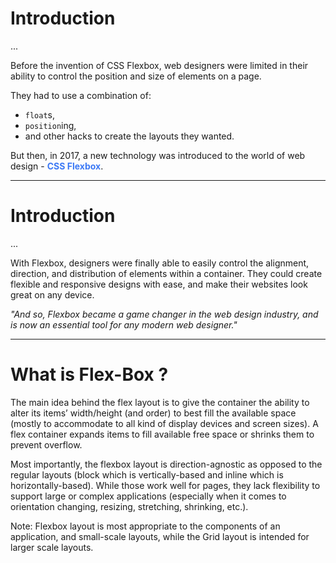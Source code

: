 # Introduction
...  

Before the invention of CSS Flexbox, web designers were limited in their ability to control the position and size of elements on a page.  

They had to use a combination of:
- `float`s,
- `position`ing,
- and other hacks to create the layouts they wanted.

 But then, in 2017, a new technology was introduced to the world of web design - <span style="color:#3C79F5">**CSS Flexbox**</span>.

---

# Introduction
...  

With Flexbox, designers were finally able to easily control the alignment, direction, and distribution of elements within a container. They could create flexible and responsive designs with ease, and make their websites look great on any device. 

_"And so, Flexbox became a game changer in the web design industry, and is now an essential tool for any modern web designer."_


---

# What is Flex-Box ?

The main idea behind the flex layout is to give the container the ability to alter its items’ width/height (and order) to best fill the available space (mostly to accommodate to all kind of display devices and screen sizes). A flex container expands items to fill available free space or shrinks them to prevent overflow.

Most importantly, the flexbox layout is direction-agnostic as opposed to the regular layouts (block which is vertically-based and inline which is horizontally-based). While those work well for pages, they lack flexibility to support large or complex applications (especially when it comes to orientation changing, resizing, stretching, shrinking, etc.).

Note: Flexbox layout is most appropriate to the components of an application, and small-scale layouts, while the Grid layout is intended for larger scale layouts.


<style>
  .slidev-layout h1 + p {
    opacity: 1;
}
</style>